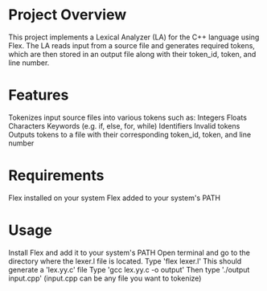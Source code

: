 # Project Overview
This project implements a Lexical Analyzer (LA) for the C++ language using Flex. The LA reads input from a source file and generates required tokens, which are then stored in an output file along with their token_id, token, and line number.


# Features
Tokenizes input source files into various tokens such as:
Integers
Floats
Characters
Keywords (e.g. if, else, for, while)
Identifiers
Invalid tokens
Outputs tokens to a file with their corresponding token_id, token, and line number

# Requirements
Flex installed on your system
Flex added to your system's PATH

# Usage
Install Flex and add it to your system's PATH
Open terminal and go to the directory where the lexer.l file is located.
Type 'flex lexer.l'
This should generate a 'lex.yy.c' file
Type 'gcc lex.yy.c -o output'
Then type './output input.cpp' (input.cpp can be any file you want to tokenize)
